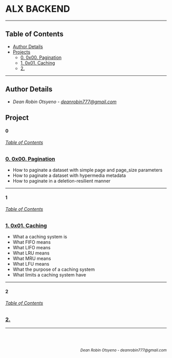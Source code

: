 # **ALX BACKEND**
---
## Table of Contents
- [Author Details](#author-details)
- [Projects](#tasks)
    - [0. 0x00. Pagination](#0)
    - [1. 0x01. Caching](#1)
    - [2. ](#2)
---
## Author Details
- *Dean Robin Otsyeno - deanrobin777@gmail.com*

## Project
#### 0
###### [Table of Contents](#table-of-contents)
### [0. 0x00. Pagination](./0x00-pagination)
- How to paginate a dataset with simple page and page_size parameters
- How to paginate a dataset with hypermedia metadata
- How to paginate in a deletion-resilient manner

---
#### 1
###### [Table of Contents](#table-of-contents)
### [1. 0x01. Caching](./0x01-caching)
- What a caching system is
- What FIFO means
- What LIFO means
- What LRU means
- What MRU means
- What LFU means
- What the purpose of a caching system
- What limits a caching system have

---
#### 2
###### [Table of Contents](#table-of-contents)
### [2. ](./)

---


<br></br>
<div align="right">
    <sub style="font-style: italic"> Dean Robin Otsyeno - deanrobin777@gmail.com</sub>
</div>
